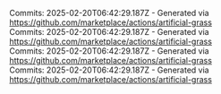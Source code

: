Commits: 2025-02-20T06:42:29.187Z - Generated via https://github.com/marketplace/actions/artificial-grass
<br>
Commits: 2025-02-20T06:42:29.187Z - Generated via https://github.com/marketplace/actions/artificial-grass
<br>
Commits: 2025-02-20T06:42:29.187Z - Generated via https://github.com/marketplace/actions/artificial-grass
<br>
Commits: 2025-02-20T06:42:29.187Z - Generated via https://github.com/marketplace/actions/artificial-grass
<br>
